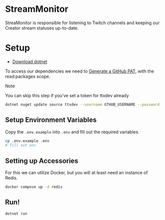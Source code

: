 # StreamMonitor

StreaMonitor is responsible for listening to Twitch channels and keeping our Creator stream statuses up-to-date.

# Setup

- [Download dotnet](https://dotnet.microsoft.com/en-us/)

To access our dependencies we need to [Generate a GitHub PAT](https://github.com/settings/tokens/new), with the read:packages scope.

> [!NOTE]  
> You can skip this step if you've set a token for ttxdev already

```sh
dotnet nuget update source ttxdev --username GTHUB_USERNAME --password GITHUB_PAT
```

## Setup Environment Variables

Copy the `.env.example` into `.env` and fill out the required variables.

```sh
cp .env.example .env
# fill out env
```

## Setting up Accessories

For this we can utilize Docker, but you will at least need an instance of Redis.

```sh
docker compose up -d redis
```

##  Run!

```sh
dotnet run
```
